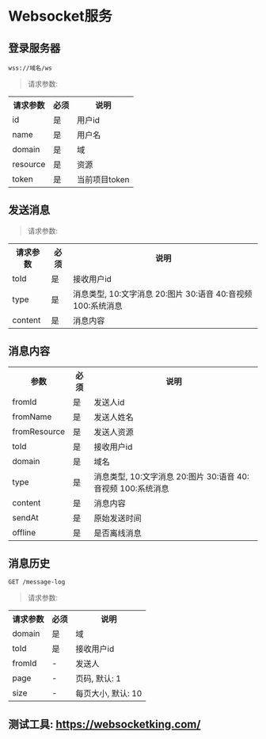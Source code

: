 # Websocket服务

## 登录服务器

```
wss://域名/ws
```

> 请求参数: 

<table>
    <tr>
        <th>请求参数</th>
        <th>必须</th>
        <th>说明</th>
    </tr>
    <tr>
        <td>id</td>
        <td>是</td>
        <td>用户id</td>
    </tr>
    <tr>
        <td>name</td>
        <td>是</td>
        <td>用户名</td>
    </tr>
    <tr>
        <td>domain</td>
        <td>是</td>
        <td>域</td>
    </tr>
    <tr>
        <td>resource</td>
        <td>是</td>
        <td>资源</td>
    </tr>
    <tr>
        <td>token</td>
        <td>是</td>
        <td>当前项目token</td>
    </tr>
</table>

## 发送消息

> 请求参数: 

<table>
    <tr>
        <th>请求参数</th>
        <th>必须</th>
        <th>说明</th>
    </tr>
    <tr>
        <td>toId</td>
        <td>是</td>
        <td>接收用户id</td>
    </tr>
    <tr>
        <td>type</td>
        <td>是</td>
        <td>消息类型, 10:文字消息 20:图片 30:语音 40:音视频 100:系统消息</td>
    </tr>
    <tr>
        <td>content</td>
        <td>是</td>
        <td>消息内容</td>
    </tr>
</table>

## 消息内容

<table>
    <tr>
        <th>参数</th>
        <th>必须</th>
        <th>说明</th>
    </tr>
    <tr>
        <td>fromId</td>
        <td>是</td>
        <td>发送人id</td>
    </tr>
    <tr>
        <td>fromName</td>
        <td>是</td>
        <td>发送人姓名</td>
    </tr>
    <tr>
        <td>fromResource</td>
        <td>是</td>
        <td>发送人资源</td>
    </tr>
    <tr>
        <td>toId</td>
        <td>是</td>
        <td>接收用户id</td>
    </tr>
    <tr>
        <td>domain</td>
        <td>是</td>
        <td>域名</td>
    </tr>
    <tr>
        <td>type</td>
        <td>是</td>
        <td>消息类型, 10:文字消息 20:图片 30:语音 40:音视频 100:系统消息</td>
    </tr>
    <tr>
        <td>content</td>
        <td>是</td>
        <td>消息内容</td>
    </tr>
    <tr>
        <td>sendAt</td>
        <td>是</td>
        <td>原始发送时间</td>
    </tr>
    <tr>
        <td>offline</td>
        <td>是</td>
        <td>是否离线消息</td>
    </tr>
</table>

## 消息历史

```
GET /message-log
```

> 请求参数: 

<table>
    <tr>
        <th>请求参数</th>
        <th>必须</th>
        <th>说明</th>
    </tr>
    <tr>
        <td>domain</td>
        <td>是</td>
        <td>域</td>
    </tr>
    <tr>
        <td>toId</td>
        <td>是</td>
        <td>接收用户id</td>
    </tr>
    <tr>
        <td>fromId</td>
        <td>-</td>
        <td>发送人</td>
    </tr>
    <tr>
        <td>page</td>
        <td>-</td>
        <td>页码, 默认: 1</td>
    </tr>
    <tr>
        <td>size</td>
        <td>-</td>
        <td>每页大小, 默认: 10</td>
    </tr>
</table>

## 测试工具: https://websocketking.com/
